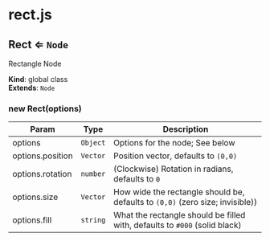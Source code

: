 # rect.js
<a name="Rect"></a>

## Rect ⇐ <code>Node</code>
Rectangle Node

**Kind**: global class  
**Extends**: <code>Node</code>  
<a name="new_Rect_new"></a>

### new Rect(options)

| Param | Type | Description |
| --- | --- | --- |
| options | <code>Object</code> | Options for the node; See below |
| options.position | <code>Vector</code> | Position vector, defaults to `(0,0)` |
| options.rotation | <code>number</code> | (Clockwise) Rotation in radians, defaults to `0` |
| options.size | <code>Vector</code> | How wide the rectangle should be, defaults to `(0,0)` (zero size; invisible)) |
| options.fill | <code>string</code> | What the rectangle should be filled with, defaults to `#000` (solid black) |

